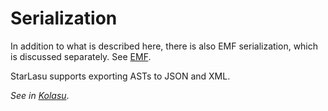 # Serialization

In addition to what is described here, there is also EMF serialization, which is discussed separately. See [EMF](https://github.com/Strumenta/StarLasu/blob/main/documentation/emf.md).

StarLasu supports exporting ASTs to JSON and XML.

_See in [Kolasu](https://github.com/Strumenta/kolasu/tree/master/core/src/main/kotlin/com/strumenta/kolasu/serialization)_.
